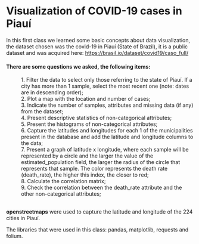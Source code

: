 # Visualization of COVID-19 cases in Piauí

In this first class we learned some basic concepts about data visualization, the dataset chosen was the covid-19 in Piauí (State of Brazil), it is a public dataset and was acquired here: https://brasil.io/dataset/covid19/caso_full/
#### There are some questions we asked, the following items:
<dd>1. Filter the data to select only those referring to the state of Piauí. If a city has more than 1 sample, select the most recent one (note: dates are in descending order);</dd>
<dd>2. Plot a map with the location and number of cases;</dd>
<dd>3. Indicate the number of samples, attributes and missing data (if any) from the dataset;</dd>
<dd>4. Present descriptive statistics of non-categorical attributes;</dd>
<dd>5. Present the histograms of non-categorical attributes;</dd>
<dd>6. Capture the latitudes and longitudes for each 1 of the municipalities present in the database and add the latitude and longitude columns to the data;</dd>
<dd>7. Present a graph of latitude x longitude, where each sample will be represented by a circle and the larger the value of the estimated_population field, the larger the radius of the circle that represents that sample. The color represents the death rate (death_rate), the higher this index, the closer to red;</dd>
<dd>8. Calculate the correlation matrix;</dd>
<dd>9. Check the correlation between the death_rate attribute and the other non-categorical attributes;</dd>
</br>

**openstreetmaps** were used to capture the latitude and longitude of the 224 cities in Piauí.

The libraries that were used in this class: pandas, matplotlib, requests and folium.
